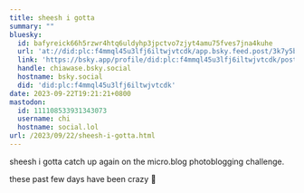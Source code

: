 ```yaml
---
title: sheesh i gotta
summary: ""
bluesky:
  id: bafyreick66h5rzwr4htq6uldyhp3jpctvo7zjyt4amu75fves7jna4kuhe
  url: 'at://did:plc:f4mmql45u3lfj6iltwjvtcdk/app.bsky.feed.post/3k7y5bjbzzb2j'
  link: 'https://bsky.app/profile/did:plc:f4mmql45u3lfj6iltwjvtcdk/post/3k7y5bjbzzb2j'
  handle: chiawase.bsky.social
  hostname: bsky.social
  did: 'did:plc:f4mmql45u3lfj6iltwjvtcdk'
date: 2023-09-22T19:21:21+0800
mastodon:
  id: 111108533931343073
  username: chi
  hostname: social.lol
url: /2023/09/22/sheesh-i-gotta.html
---
```


sheesh i gotta catch up again on the micro.blog photoblogging challenge.

these past few days have been crazy 🥴
